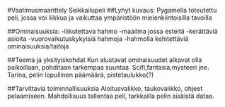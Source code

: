 #Vaatimusmaarittely
Seikkailupeli
##Lyhyt kuvaus:
Pygamella toteutettu peli, jossa voi liikkua ja vaikuttaa ympäristöön mielenkiintoisilla tavoilla

##Ominaisuuksia:
-liikutettava hahmo
-maailma jossa esteitä
-kerättäviä asioita
-vuorovaikutuskykyisiä hahmoja
-hahmolla kehitettäviä ominaisuuksia/taitoja

##Teema ja yksityiskohdat
Kun alustavat ominaisuudet alkavat olla paikoillaan, pohditaan tarkempaa suuntaa. Scifi,fantasia,mysteeri jne.
Tarina, pelin lopullinen päämäärä, pistetaulukko(?)

##Tarvittavia toiminnallisuuksia
Aloitusvalikko, taukovalikko, ohjeet pelaamiseen. Mahdollisuus tallentaa peli, tarkkailla pelin sisäistä dataa.

